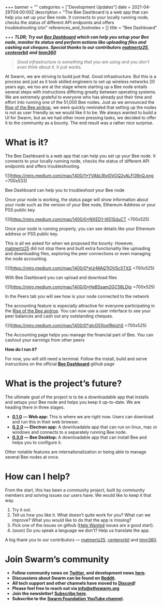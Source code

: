 +++
banner = ""
categories = ["Development Updates"]
date = 2021-04-29T04:00:00Z
description = "The Bee Dashboard is a web app that can help you set up your Bee node. It connects to your locally running node, checks the status of different API endpoints and offers troubleshooting.\n\n"
references_and_footnotes = []
title = "Bee Dashboard"

+++
**_TLDR; Try out_** [**_Bee Dashboard_**](https://github.com/ethersphere/bee-dashboard) **_which can help you setup your Bee node, monitor its status and perform actions like uploading files and cashing out cheques. Special thanks to our contributors_** [**_matmertz25_**](https://github.com/matmertz25)**_,_** [**_centerorbit_**](https://github.com/centerorbit) **_and_** [**_tmm360_**](https://github.com/tmm360)

> _Good infrastructure is something that you are using and you don’t even think about it. It just works._

At Swarm, we are striving to build just that. Good infrastructure. But this is a process and just as it took skilled engineers to set up wireless networks 20 years ago, we too are at the stage where starting up a Bee node entails several steps with instructions differing greatly between operating systems. We are extremely grateful to everyone who has already put their time and effort into running one of the 51,000 Bee nodes. Just as we announced the [Rise of the Bee airdrop](https://medium.com/ethereum-swarm/swarm-is-airdropping-1-000-000-bzz-bd3b706918d3), we were quickly reminded that setting up the nodes is not as user friendly as we would like it to be. We always wanted to build a UI for Swarm, but as we had other more pressing tasks, we decided to offer it to the community as a bounty. The end result was a rather nice surprise.

# What is it?

The Bee Dashboard is a web app that can help you set up your Bee node. It connects to your locally running node, checks the status of different API endpoints and offers troubleshooting.

![](https://miro.medium.com/max/1400/1*YVAbLRlvl0VOQ2vALFORnQ.png =700x533)

Bee Dashboard can help you to troubleshoot your Bee node

Once your node is working, the status page will show information about your node such as the version of your Bee node, Ethereum Address or your PSS public key.

![](https://miro.medium.com/max/1400/0*NXED1-ItI51SduCT =700x525)

Once your node is running properly, you can see details like your Ethereum address or PSS public key.

This is all we asked for when we proposed the bounty. However, [matmertz25](https://github.com/matmertz25) did not stop there and built extra functionality like uploading and downloading files, exploring the peer connections or even managing the node accounting.

![](https://miro.medium.com/max/1400/0*eUrMAQTtOVSc5TXS =700x525)

With Bee Dashboard you can upload and download files

![](https://miro.medium.com/max/1400/0*HeBSsam2GC58LDip =700x525)

In the Peers tab you will see how is your node connected to the network

The accounting feature is especially attractive for everyone participating in the [Rise of the Bee airdrop](https://medium.com/ethereum-swarm/swarm-is-airdropping-1-000-000-bzz-bd3b706918d3). You can now use a user interface to see your peer balances and cash out any outstanding cheques.

![](https://miro.medium.com/max/1400/0*gIcG51IoxfRejzhS =700x525)

The Accounting page helps you manage the financial part of Bee. You can cashout your earnings from other peers

**How do I run it?**

For now, you will still need a terminal. Follow the install, build and serve instructions on the official [**Bee Dashboard**](https://github.com/ethersphere/bee-dashboard#install--build) github page

# What is the project’s future?

The ultimate goal of the project is to be a downloadable app that installs and setups your Bee node and helps you keep it up-to-date. We are heading there in three stages.

* [**0.1.0**](https://github.com/ethersphere/bee-dashboard/milestone/1) **— Web app:** This is where we are right now. Users can download and run this in their web browser.
* [**0.2.0**](https://github.com/ethersphere/bee-dashboard/milestone/2) **— Electron app:** A downloadable app that can run on linux, mac or windows and connects to a separately running Bee node.
* [**0.3.0**](https://github.com/ethersphere/bee-dashboard/milestone/2) **— Bee Desktop:** A downloadable app that can install Bee and helps you to configure it.

Other notable features are internationalization or being able to manage several Bee nodes at once.

# How can I help?

From the start, this has been a community project, built by community members and solving issues our users have. We would like to keep it that way.

1. Try it out.
2. Tell us how you like it. What doesn’t quite work for you? What can we improve? What you would like to do that the app is missing?
3. Pick one of the issues on github ([Help Wanted](https://github.com/ethersphere/bee-dashboard/issues?q=is%3Aissue+is%3Aopen+label%3A%22help+wanted%22) issues are a good start).
4. (soon) Do you speak a language we don’t? Help us translate the app.

A big thank you to our contributors — [matmertz25](https://github.com/matmertz25), [centerorbit](https://github.com/centerorbit) and [tmm360](https://github.com/tmm360).

# Join Swarm’s community

* **Follow community news on** [**Twitter**](https://twitter.com/ethswarmhive)**, and development news** [**here**](https://twitter.com/ethswarm)**.**
* **Discussions about Swarm can be found on** [**Reddit**](https://www.reddit.com/r/ethswarm/)**.**
* **All tech support and other channels have moved to** [**Discord**](https://discord.gg/wdghaQsGq5)**!**
* **Please feel free to reach out via info@ethswarm.org**
* **Join the newsletter!** [**Subscribe here**](https://www.ethswarm.org/newsletter.html)**.**
* **Subscribe to the** [**Swarm Foundation YouTube channel**](https://www.youtube.com/channel/UCu6ywn9MTqdREuE6xuRkskA/videos)**.**